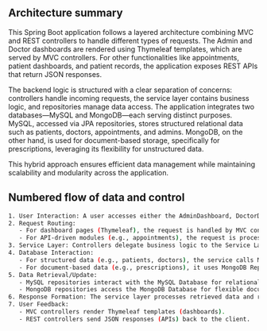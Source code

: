 ## Architecture summary

This Spring Boot application follows a layered architecture combining MVC and REST controllers to handle different types of requests. The Admin and Doctor dashboards are rendered using Thymeleaf templates, which are served by MVC controllers. For other functionalities like appointments, patient dashboards, and patient records, the application exposes REST APIs that return JSON responses.

The backend logic is structured with a clear separation of concerns: controllers handle incoming requests, the service layer contains business logic, and repositories manage data access. The application integrates two databases—MySQL and MongoDB—each serving distinct purposes. MySQL, accessed via JPA repositories, stores structured relational data such as patients, doctors, appointments, and admins. MongoDB, on the other hand, is used for document-based storage, specifically for prescriptions, leveraging its flexibility for unstructured data.

This hybrid approach ensures efficient data management while maintaining scalability and modularity across the application.

## Numbered flow of data and control

```bash
1. User Interaction: A user accesses either the AdminDashboard, DoctorDashboard, or interacts with modules like Appointments or PatientRecord via the web interface.
2. Request Routing:
   - For dashboard pages (Thymeleaf), the request is handled by MVC controllers.
   - For API-driven modules (e.g., appointments), the request is processed by REST controllers returning JSON.
3. Service Layer: Controllers delegate business logic to the Service Layer, which orchestrates operations like validation or data aggregation.
4. Database Interaction:
   - For structured data (e.g., patients, doctors), the service calls MySQL Repositories using JPA Entities.
   - For document-based data (e.g., prescriptions), it uses MongoDB Repositories with MongoDB Models.
5. Data Retrieval/Update:
   - MySQL repositories interact with the MySQL Database for relational data.
   - MongoDB repositories access the MongoDB Database for flexible document storage.
6. Response Formation: The service layer processes retrieved data and returns it to the controller.
7. User Feedback:
   - MVC controllers render Thymeleaf templates (dashboards).
   - REST controllers send JSON responses (APIs) back to the client.
```
